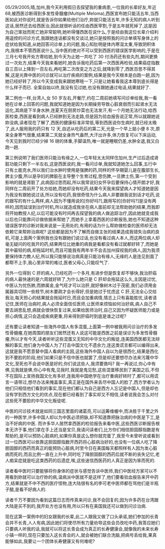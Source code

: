 05/29/2005,晴,加州,我今天利用假日去探望我的重病患,一位我的长辈好友,年近 68,被西医诊断得到多发性骨髓瘤(Multiple Meloma),西医宣布她只能活五年,当西医如此对你说时,就是告诉你如果给他们治疗,妳就只能活五年,许多无知的病人听到这话,居然还去给西医治,因此就很听话的任由西医宰割,于是五年就死掉了,这是因为自己笨拙而死亡她非常聪明,她听得懂西医在说什么,于是经由我这位长辈介绍利用遥控的问诊方式,我跟她连话都没有交谈过,她只是按照我的问诊单填写身体上的症状给我知道,从她回答问诊单上的问题,我心知肚明是体内寒湿太重,导致阴积体内,我根本不管西医说什么,当中医的绝对不可以受到西医的错误医学影响的,于是在三月七号我开处方寄给她,到今天为止她一共吃了 30 付汤药还有些丸剂,期间更换过一次处方,结果今天我来看她时,她告诉我吃药后第一次西医再检验,结果癌症指数自三百以上降到一百左右,再吃第二次改变之方之后,就降到零了,西医百思不得其解,这是光靠中医的问诊就可以治疗疾病的案例,结果是我今天根本是白跑一趟,因为她已经好转了,所以今天变成我来跟她寒暄一下,只是让她看看我这本尊到底长得是什么样子而已. 全案自始以终,我没有见过她,也没有跟她通过电话,结果就好了.

第二例也一样,台湾人,女 50 岁左右,开餐厅,约在二周前她填写问诊单给我,我一看她在诊单上回答的问题,我就知道她是因为长期操劳导致心脏衰弱而引起肾水无法运化,其病是下半身水肿,连夏天在厨房炒菜也无法发汗,有一个月她无法行动,给西医检查,西医是看到病人已经肿到无法走路,但是因为验血报告说正常,所以就跟她说妳没病,读者现在了解了,西医的健康标准非常低,等到西医说你生病时,就已经太晚了,此人服用我的药只有 12 天,自述从吃药后的第二天,光是一个早上就小便 8 次,原来全身寒气很重,结果第二天就全身热气盎然,大汗出许多,体力恢复可以下床运动,今天见到我时已经少掉 16 磅的体重,手脚温热,唯一就是睡眠仍差,水肿全退,我又白跑一趟.

第三例说明了我们医师只能治有缘之人,一位年轻太太同样住加州,生产过后造成肾脏功能只剩下一半左右,这是西医说的,我一看问诊单,我就知道她怎么回事,五行中只有土能克水,所以我们治水肿时使用是强脾的药,同样的怀孕期婴儿是在腹部生长,脾主少腹,所以是孕妇的脾脏在主导整个生育过程,思伤脾,一旦脾土伤,第一个受到影响的就是肾脏了,此病因过思而起,所以我常说妇女怀孕后要保持心情开朗才好,我同样在二周前开了处方给她,而她却没有吃药,结果今天我来探望病人才知道她是因为我没有跟她说过话,所以没有吃药,我很奇怪为什么病人非要跟我说到话才吃药,说的跟写的有什么两样,病人因为不懂用说的[你好吗?],跟用写的[你好吗?]是没有两样的,因而延误到治疗时机,所以就造成我坐在病人面前却无法帮助她的结果,而我即将开始教授人纪,以后可能没有时间再去探望我的病人做追踪治疗,因此她就变成我以后也只能靠问诊做依据来帮她了,而她手上拿着西医的诊断报告,她也不知道这种错误医学的诊断对我来说是一无用处的,有用的话为什么帮妳做检查的医师却无法依赖它来帮妳治病呢? 这些都是因为不了解而自做主张的结果造成我错失治病的良机,可是上面两个案例我也没有跟她们说过话,也没有看过病人本人,而这两位病人却毫无疑问的吃我开的药,结果两位比她重的病我是看都没有看过就都好转了,而她是其中最轻的病,却拖延时机,而且可能我有两年半不会去加州探视我的病人,因为我须要保持体力教人纪,所以我只能够说治病真是只能治有缘人,无缘的人是连见到面了都帮不上手,我心里非常的难过,医者父母心,只能叹气了.

另外一位得到 C 肝的病人,已经吃药一个多月,有进步但是恢复却不够快,我治肝癌的病人最快速的是六周就好转了,为什么她只是 C 肝却会拖延这么久,主因是过忧,中医认为忧伤肺,而肺属金,金气旺才可以治肝,就好像树木过于茂密,我们必须用金属器具切除一些枝节,树木要疏才会长得好,但是她过于忧虑这 C 肝,无法全心交给我治,每天担心的结果就会拖延时日,而且会加重病情,情志上只有喜能胜忧,读者请记住,医师在治病时,病人必须全面信任医师,让医师来烦恼如何治好病,病人自己不要去胡思乱想,病就会很快恢复过来,如果给医师治时,自己又因为怀疑医师能力或是担心病情,这只会造成疾病更重,将来得到肝癌时到底是谁之过呢?

还有要让读者知道一些海外中国人有多混蛋,上面第一例中被我用问诊治疗的多发性骨髓瘤,在她周围的朋友们居然还有人说这可能是西医之前是误诊为多发性骨髓瘤,所以才有今天,读者听听这些混蛋又无知的中华文化的叛徒,连美国西医都无法辩解的事实,他们身为中国人为了打击中国文化不遗余力,连这类谎言都可以编得出来,这就是我不愿意替中国人看病的主因,这些海外中国人自以为是很西化,结果是西化到不要脸的阶段,他们如果只是不信中医也就罢了,但是却还要想尽办法来污蔑中华文化,至死也不会说中医是好的,你们说这些人,我须要救吗? 我一再说过,你心中有佛,见我就是佛,你心中有鬼,见我时,我就是鬼见愁,这些混蛋移民到了美国之后,不但不在国际上宣扬我国文化有多好,连我用中国绝学在治疗重病好转时了,都可以用谎言一语带过,想尽办法来掩盖事实,真正是在国外来丢尽中国人的脸了,西方学者认为他们只相信他们看到的事实,现在他们都认为自己是西方人忘记是中国人,但是却也没有学到西方文化的优点,现在都已经看到了事实却又不相信,读者说我会怎么对付这些死不要脸的中华文化叛徒呢.

中医的问诊技术就是如同三国志里面的诸葛亮,可以运筹维幄中,而决胜于千里之外的一种医学,许多中国人却以为中医必须把脉,却不知道靠把脉治病的中医是下工,是治不好病的中医. 而许多华人居然拿西医的检验报告来看中医,这些西医诊断报告根本无济于事,他们拿在手上还当是宝贝,我请问读者们,比方你们相信胆固醇指数是有帮助的,是可以预防心脏病的,如果你真是这么想你就完蛋了,我至今未曾听说或看到过一位西医可以依靠这胆固醇指数开西药将心脏病治好的,也没有一位病人吃了降胆固醇的西药而真正的能预防心脏病,时至今日在美国每天都照样有人因为发心脏病而死的,而且比例一直在上升中,同时吃了降胆固醇的西药后就不断的丧失记忆,老人痴呆症就是吃这类西药的后遗症,唉,这些迷信西医药的人真正是因为笨而死的.

读者看中医时只要能够将你身体的症状与感觉告诉中医师,我们中医经方家可以不用看到妳就可以治疗妳的病,温病派中医就不是这样了,他们要看验血报告来开中药方,结果就是不中不西的医疗怪物,连大陆很有名的李可老中医师都在骂他们是半瓶子醋,是看不好病人的.

读者千万不要因为看到这篇日志而传真来问诊,我不会回复的,因为许多药在台湾跟大陆是买不到的,我开处方也没有用,所以只有在美国我还可以做到问诊治病.

现在这第一案例中的妇女跟我的长辈,此二人跟我又做了口头承诺,她们参加的长青会并不长青,人人有病,因此她们将使尽所有力量劝导这些会员改吃中药,我答应她们只要病人听我的话,我就可以将这长青会成为真正的长寿健康会,就像我的未来长寿小镇一样的,现在只要加入这长青会的人,就会被她们联合洗脑,把病号丢给我,果真能够如此,我要让一个团体长寿健康又有何难呢?
